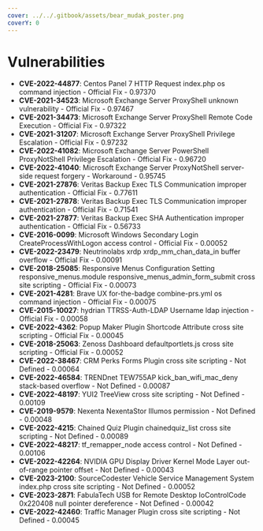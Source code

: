 ```yaml
---
cover: ../../.gitbook/assets/bear_mudak_poster.png
coverY: 0
---
```


# Vulnerabilities

* **CVE-2022-44877**: Centos Panel 7 HTTP Request index.php os command injection - Official Fix - 0.97370
* **CVE-2021-34523**: Microsoft Exchange Server ProxyShell unknown vulnerability - Official Fix - 0.97467
* **CVE-2021-34473**: Microsoft Exchange Server ProxyShell Remote Code Execution - Official Fix - 0.97322
* **CVE-2021-31207**: Microsoft Exchange Server ProxyShell Privilege Escalation - Official Fix - 0.97232
* **CVE-2022-41082**: Microsoft Exchange Server PowerShell ProxyNotShell Privilege Escalation - Official Fix - 0.96720
* **CVE-2022-41040**: Microsoft Exchange Server ProxyNotShell server-side request forgery - Workaround - 0.95745
* **CVE-2021-27876**: Veritas Backup Exec TLS Communication improper authentication - Official Fix - 0.77611
* **CVE-2021-27878**: Veritas Backup Exec TLS Communication improper authentication - Official Fix - 0.71541
* **CVE-2021-27877**: Veritas Backup Exec SHA Authentication improper authentication - Official Fix - 0.56733
* **CVE-2016-0099**: Microsoft Windows Secondary Login CreateProcessWithLogon access control - Official Fix - 0.00052
* **CVE-2022-23479**: Neutrinolabs xrdp xrdp\_mm\_chan\_data\_in buffer overflow - Official Fix - 0.00091
* **CVE-2018-25085**: Responsive Menus Configuration Setting responsive\_menus.module responsive\_menus\_admin\_form\_submit cross site scripting - Official Fix - 0.00073
* **CVE-2021-4281**: Brave UX for-the-badge combine-prs.yml os command injection - Official Fix - 0.00075
* **CVE-2015-10027**: hydrian TTRSS-Auth-LDAP Username ldap injection - Official Fix - 0.00058
* **CVE-2022-4362**: Popup Maker Plugin Shortcode Attribute cross site scripting - Official Fix - 0.00045
* **CVE-2018-25063**: Zenoss Dashboard defaultportlets.js cross site scripting - Official Fix - 0.00052
* **CVE-2022-38467**: CRM Perks Forms Plugin cross site scripting - Not Defined - 0.00064
* **CVE-2022-46584**: TRENDnet TEW755AP kick\_ban\_wifi\_mac\_deny stack-based overflow - Not Defined - 0.00087
* **CVE-2022-48197**: YUI2 TreeView cross site scripting - Not Defined - 0.00109
* **CVE-2019-9579**: Nexenta NexentaStor Illumos permission - Not Defined - 0.00048
* **CVE-2022-4215**: Chained Quiz Plugin chainedquiz\_list cross site scripting - Not Defined - 0.00089
* **CVE-2022-48217**: tf\_remapper\_node access control - Not Defined - 0.00106
* **CVE-2022-42264**: NVIDIA GPU Display Driver Kernel Mode Layer out-of-range pointer offset - Not Defined - 0.00043
* **CVE-2023-2100**: SourceCodester Vehicle Service Management System index.php cross site scripting - Not Defined - 0.00052
* **CVE-2023-2871**: FabulaTech USB for Remote Desktop IoControlCode 0x220408 null pointer dereference - Not Defined - 0.00042
* **CVE-2022-42460**: Traffic Manager Plugin cross site scripting - Not Defined - 0.00045
